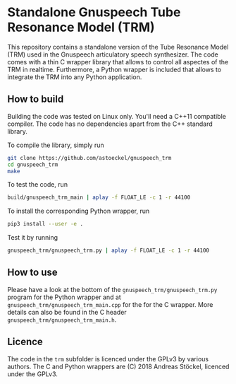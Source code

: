 # Standalone Gnuspeech Tube Resonance Model (TRM)

This repository contains a standalone version of the Tube Resonance Model (TRM)
used in the Gnuspeech articulatory speech synthesizer. The code comes with a
thin C wrapper library that allows to control all aspectes of the TRM in
realtime. Furthermore, a Python wrapper is included that allows to integrate the
TRM into any Python application.

## How to build

Building the code was tested on Linux only. You'll need a C++11 compatible
compiler. The code has no dependencies apart from the C++ standard library.

To compile the library, simply run
```sh
git clone https://github.com/astoeckel/gnuspeech_trm
cd gnuspeech_trm
make
```

To test the code, run
```sh
build/gnuspeech_trm_main | aplay -f FLOAT_LE -c 1 -r 44100
```

To install the corresponding Python wrapper, run
```sh
pip3 install --user -e .
```

Test it by running
```sh
gnuspeech_trm/gnuspeech_trm.py | aplay -f FLOAT_LE -c 1 -r 44100
```

## How to use

Please have a look at the bottom of the `gnuspeech_trm/gnuspeech_trm.py` program
for the Python wrapper and at `gnuspeech_trm/gnuspeech_trm_main.cpp` for the 
for the C wrapper. More details can also be found in the C header
`gnuspeech_trm/gnuspeech_trm_main.h`.

## Licence

The code in the `trm` subfolder is licenced under the GPLv3 by various authors.
The C and Python wrappers are (C) 2018 Andreas Stöckel, licenced under the GPLv3.

